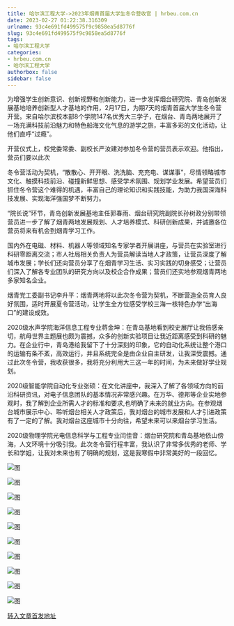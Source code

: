 ```yaml
---
title: 哈尔滨工程大学->2023年烟青首届大学生冬令营收官 | hrbeu.com.cn
date: 2023-02-27 01:22:38.316309
urlname: 93c4e691fd499575f9c9858ea5d8776f
slug: 93c4e691fd499575f9c9858ea5d8776f
tags: 
- 哈尔滨工程大学
categories:
- hrbeu.com.cn
- 哈尔滨工程大学
authorbox: false
sidebar: false
---
```

为增强学生创新意识、创新视野和创新能力，进一步发挥烟台研究院、青岛创新发展基地培养创新型人才基地的作用，2月17日，为期7天的烟青首届大学生冬令营开营。来自哈尔滨校本部8个学院147名优秀大三学子，在烟台、青岛两地展开了一场充满科技前沿魅力和特色船海文化气息的游学之旅，丰富多彩的文化活动，让他们直呼“过瘾”。

开营仪式上，校党委常委、副校长严汝建对参加冬令营的营员表示欢迎。他指出，营员们要以此次
<!--more-->
冬令营活动为契机，“散散心、开开眼、洗洗脑、充充电、谋谋事”，尽情领略城市文化、触摸科技前沿、碰撞新鲜思想、感受学术氛围、规划学业发展。希望营员们抓住冬令营这个难得的机遇，丰富自己的理论知识和实践技能，为助力我国深海科技发展、实现海洋强国梦不断努力。

“院长说”环节，青岛创新发展基地主任郭春雨、烟台研究院副院长孙树政分别带领营员进一步了解了烟青两地发展规划、人才培养模式、科研创新成果，并诚邀各位营员将来有机会到烟青学习工作。

国内外在电磁、材料、机器人等领域知名专家学者开展讲座，与营员在实验室进行科研零距离交流；市人社局相关负责人为营员解读当地人才政策，让营员深度了解城市发展；学长们还向营员分享了在烟青学习生活、实习实践的切身感受；让营员们深入了解各专业团队的研究方向以及校企合作成果；营员们还实地参观烟青两地多家知名企业。

烟青党工委副书记李升平：烟青两地将以此次冬令营为契机，不断营造全员育人良好氛围，适时开展夏令营活动，让学生全方位感受学校三海一核特色办学“出海口”的建设成效。

2020级水声学院海洋信息工程专业蒋金坤：在青岛基地看到校史展厅让我倍感亲切，航母世界主题展也颇为震撼，众多的创新实验项目让我近距离感受到科研的魅力。在企业行中，青岛港给我留下了十分深刻的印象，它的自动化系统让整个港口的运输有条不紊，高效运行，并且系统完全是由企业自主研发，让我深受震撼。通过此次冬令营，我收获很多，我将充分利用大三这一年的时间，为未来做好学业规划。

2020级智能学院自动化专业张硕：在文化讲座中，我深入了解了各领域方向的前沿科研资讯，对电子信息团队的基本情况非常感兴趣。在万华、德邦等企业实地参观时，我了解到企业所需人才的标准和要求,也明确了未来的就业方向。在参观烟台城市展示中心、聆听烟台相关人才政策后，我对烟台的城市发展和人才引进政策有了一定的了解。我对烟台这座城市十分向往，希望未来可以来烟台学习生活。

2020级物理学院光电信息科学与工程专业闫佳音：烟台研究院和青岛基地依山傍海，人文环境十分吸引我。此次冬令营行程丰富，我认识了非常多优秀的老师、学长和学姐，让我对未来也有了明确的规划，这是我寒假中非常美好的一段回忆。

![图](http://gongxue.cn/__local/0/9A/89/660205E4CE43E9F0C237B167217_D0DB08DB_3659A6.jpg)

![图](http://gongxue.cn/__local/0/29/1B/585ED84F29CE95874B1F4FC2DD3_D3679104_5DED1.jpg)

![图](http://gongxue.cn/__local/5/8E/E1/18B2C3E8DAAB91C55E93874F4A7_ED255F0C_439AF.jpg)

![图](http://gongxue.cn/__local/0/7B/31/48BC578F9BE60BE1E9D8ECC12A0_0F743725_4BF24.jpg)

![图](http://gongxue.cn/__local/8/1E/93/CA26E3E607E450CBD9D6CED5EFE_0E4B5D3C_5B925.jpg)

![图](http://gongxue.cn/__local/9/4E/55/C0CDCF013A5D638B4CE06C1D9FD_6C88E202_7EDDD.jpg)

![图](http://gongxue.cn/__local/F/CC/F6/0061BF5F6FD2695D40573F1786E_8259AE42_FD36.jpg)

![图](http://gongxue.cn/__local/1/1F/51/B58E577A79C18808997669589AA_D2938688_82A0.jpg)

![图](http://gongxue.cn/__local/5/D8/62/9E828446D44D74FA6E0BF80A380_6E36B942_47BA4.jpg)

![图](http://gongxue.cn/__local/B/0C/3B/96CF89EC7CFDB0CD250EC687B23_B9FFEAB2_665BC.jpg)

[转入文章首发地址](http://gongxue.cn/info/1141/74558.htm)